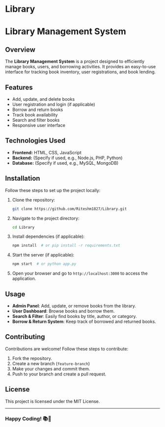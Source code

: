 # Library

# Library Management System

## Overview
The **Library Management System** is a project designed to efficiently manage books, users, and borrowing activities. It provides an easy-to-use interface for tracking book inventory, user registrations, and book lending.

## Features
- Add, update, and delete books
- User registration and login (if applicable)
- Borrow and return books
- Track book availability
- Search and filter books
- Responsive user interface

## Technologies Used
- **Frontend:** HTML, CSS, JavaScript
- **Backend:** (Specify if used, e.g., Node.js, PHP, Python)
- **Database:** (Specify if used, e.g., MySQL, MongoDB)

## Installation
Follow these steps to set up the project locally:

1. Clone the repository:
   ```sh
   git clone https://github.com/Riteshm1827/Library.git
   ```
2. Navigate to the project directory:
   ```sh
   cd Library
   ```
3. Install dependencies (if applicable):
   ```sh
   npm install  # or pip install -r requirements.txt
   ```
4. Start the server (if applicable):
   ```sh
   npm start  # or python app.py
   ```
5. Open your browser and go to `http://localhost:3000` to access the application.

## Usage
- **Admin Panel**: Add, update, or remove books from the library.
- **User Dashboard**: Browse books and borrow them.
- **Search & Filter**: Easily find books by title, author, or category.
- **Borrow & Return System**: Keep track of borrowed and returned books.

## Contributing
Contributions are welcome! Follow these steps to contribute:
1. Fork the repository.
2. Create a new branch (`feature-branch`)
3. Make your changes and commit them.
4. Push to your branch and create a pull request.

## License
This project is licensed under the MIT License.

---
### Happy Coding! 📚🚀

